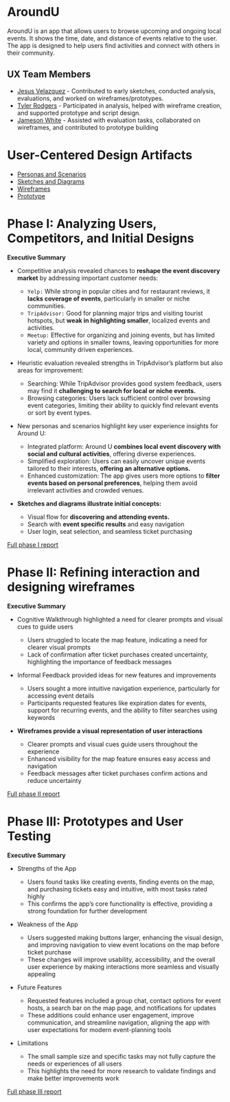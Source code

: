 # AroundU

AroundU is an app that allows users to browse upcoming and ongoing local events. It shows the time, date, and distance of events relative to the user. The app is designed to help users find activities and connect with others in their community.

## UX Team Members

* [Jesus Velazquez](https://jesus-portfolio-link.com) - Contributed to early sketches, conducted analysis, evaluations, and worked on wireframes/prototypes.
* [Tyler Rodgers](https://tyler-portfolio-link.com) - Participated in analysis, helped with wireframe creation, and supported prototype and script design.
* [Jameson White](https://github.com/UsabilityEngineering/ux-journal-jtwhite530) - Assisted with evaluation tasks, collaborated on wireframes, and contributed to prototype building


# User-Centered Design Artifacts

* [Personas and Scenarios](personas/)
* [Sketches and Diagrams](sketches/)
* [Wireframes](wireframes/)
* [Prototype](#)

# Phase I: Analyzing Users, Competitors, and Initial Designs

**Executive Summary**


- Competitive analysis revealed chances to **reshape the event discovery market** by addressing important customer needs:  
   - `Yelp:` While strong in popular cities and for restaurant reviews, it **lacks coverage of events**, particularly in smaller or niche communities.  
   - `TripAdvisor:` Good for planning major trips and visiting tourist hotspots, but **weak in highlighting smaller**, localized events and activities.  
   - `Meetup:` Effective for organizing and joining events, but has limited variety and options in smaller towns, leaving opportunities for more local, community driven experiences.


- Heuristic evaluation revealed strengths in TripAdvisor’s platform but also areas for improvement:

   - Searching: While TripAdvisor provides good system feedback, users may find it **challenging to search for local or niche events.**
   - Browsing categories: Users lack sufficient control over browsing event categories, limiting their ability to quickly find relevant events or sort by event types. 

- New personas and scenarios highlight key user experience insights for Around U:

   - Integrated platform: Around U **combines local event discovery with social and cultural activities**, offering diverse experiences.
   - Simplified exploration: Users can easily uncover unique events tailored to their interests, **offering an alternative options.**
   - Enhanced customization: The app gives users more options to **filter events based on personal preferences**, helping them avoid irrelevant activities and crowded venues.

- **Sketches and diagrams illustrate initial concepts:**

   - Visual flow for **discovering and attending events.**
   - Search with **event specific results** and easy navigation
   - User login, seat selection, and seamless ticket purchasing




[Full phase I report](phaseI/)

# Phase II: Refining interaction and designing wireframes

**Executive Summary**

- Cognitive Walkthrough highlighted a need for clearer prompts and visual cues to guide users
   - Users struggled to locate the map feature, indicating a need for clearer visual prompts
   - Lack of confirmation after ticket purchases created uncertainty, highlighting the importance of feedback messages

- Informal Feedback provided ideas for new features and improvements  
   - Users sought a more intuitive navigation experience, particularly for accessing event details
   - Participants requested features like expiration dates for events, support for recurring events, and the ability to filter searches using keywords

- **Wireframes provide a visual representation of user interactions**
  - Clearer prompts and visual cues guide users throughout the experience
  - Enhanced visibility for the map feature ensures easy access and navigation
  - Feedback messages after ticket purchases confirm actions and reduce uncertainty


[Full phase II report](phaseII/)

# Phase III: Prototypes and User Testing

**Executive Summary**

- Strengths of the App
  - Users found tasks like creating events, finding events on the map, and purchasing tickets easy and intuitive, with most tasks rated highly
  - This confirms the app’s core functionality is effective, providing a strong foundation for further development

- Weakness of the App
  - Users suggested making buttons larger, enhancing the visual design, and improving navigation to view event locations on the map before ticket purchase
  - These changes will improve usability, accessibility, and the overall user experience by making interactions more seamless and visually appealing

- Future Features
  - Requested features included a group chat, contact options for event hosts, a search bar on the map page, and notifications for updates
  - These additions could enhance user engagement, improve communication, and streamline navigation, aligning the app with user expectations for modern event-planning tools
 
- Limitations
  - The small sample size and specific tasks may not fully capture the needs or experiences of all users
  - This highlights the need for more research to validate findings and make better improvements work
   
[Full phase III report](phaseIII/)

